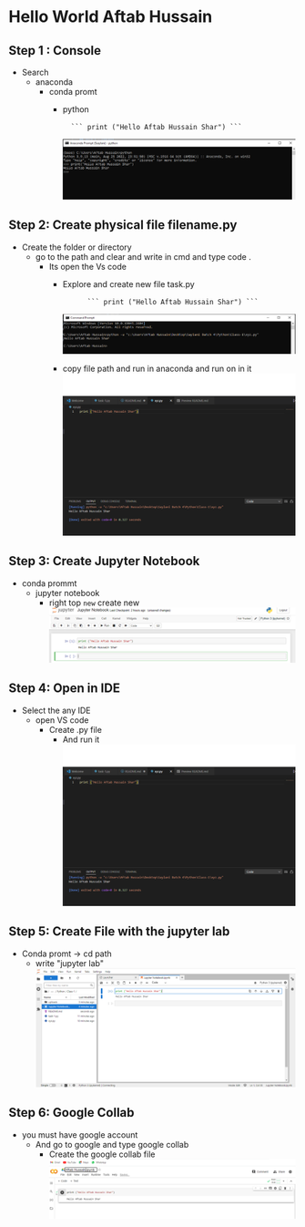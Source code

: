 # Hello World Aftab Hussain
## Step 1 : Console
* Search
    * anaconda 
        * conda promt
            * python

                    ``` print ("Hello Aftab Hussain Shar") ```

                <img src="uploads\Step1.PNG">

## Step 2: Create physical file filename.py
* Create the folder or directory
    *  go to the path and clear and write in cmd and type code .
        * Its open the Vs code
            * Explore and create new file task.py
                                
                        ``` print ("Hello Aftab Hussain Shar") ```
                <img src="uploads\Step2.PNG">
            
            * copy file path  and run in anaconda and run on in it 
                  <img src="uploads\Step3.PNG">

## Step 3: Create Jupyter Notebook
* conda prommt
    * jupyter notebook
        * right top ```new``` create new 
            <img src="uploads\Step4.PNG">

## Step 4: Open in IDE 
* Select the any IDE 
    * open VS code 
        * Create .py file
            * And run it
               <img src="uploads\Step3.PNG">

## Step 5: Create File with the jupyter lab
* Conda promt -> cd path
    * write "jupyter lab" 
         <img src="uploads\Step5.PNG">

## Step 6: Google Collab
* you must have google account
    * And go to google and type google collab
        * Create the google collab file 
            <img src="uploads\Step6.PNG">


